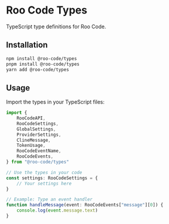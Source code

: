# Roo Code Types

TypeScript type definitions for Roo Code.

## Installation

```bash
npm install @roo-code/types
pnpm install @roo-code/types
yarn add @roo-code/types
```

## Usage

Import the types in your TypeScript files:

```typescript
import {
	RooCodeAPI,
	RooCodeSettings,
	GlobalSettings,
	ProviderSettings,
	ClineMessage,
	TokenUsage,
	RooCodeEventName,
	RooCodeEvents,
} from "@roo-code/types"

// Use the types in your code
const settings: RooCodeSettings = {
	// Your settings here
}

// Example: Type an event handler
function handleMessage(event: RooCodeEvents["message"][0]) {
	console.log(event.message.text)
}
```
